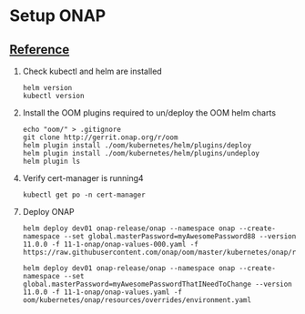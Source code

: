 # Setup ONAP

## [Reference](https://docs.onap.org/projects/onap-oom/en/latest/sections/guides/infra_guides/oom_base_config_setup.html#oom-base-setup-guide)

1. Check kubectl and helm are installed
   ```
   helm version
   kubectl version
   ```

2. Install the OOM plugins required to un/deploy the OOM helm charts
   ```
   echo "oom/" > .gitignore
   git clone http://gerrit.onap.org/r/oom
   helm plugin install ./oom/kubernetes/helm/plugins/deploy
   helm plugin install ./oom/kubernetes/helm/plugins/undeploy
   helm plugin ls
   ```

<!-- 3. Install the Strimzi Kafka Operator
   ```
   helm repo add strimzi https://strimzi.io/charts/
   helm install strimzi-kafka-operator strimzi/strimzi-kafka-operator --namespace strimzi-system --version 0.35.0 --set watchAnyNamespace=true --create-namespace
   kubectl apply -f https://github.com/strimzi/strimzi-kafka-operator/releases/download/0.35.0/strimzi-crds-0.35.0.yaml --namespace strimzi-system 
   helm install strimzi-kafka-operator strimzi/strimzi-kafka-operator --namespace strimzi-system --version 0.35.0 --set watchAnyNamespace=true --create-namespace
   kubectl get po -n strimzi-system
   ``` -->


4. Verify cert-manager is running4
   ```
   kubectl get po -n cert-manager
   ```

<!-- 5. Install Prometheus Stack
   ```
   helm repo add prometheus-community https://prometheus-community.github.io/helm-charts && helm repo update
   helm install prometheus prometheus-community/kube-prometheus-stack --namespace=prometheus --create-namespace --version=35.6.2
   ```

6. Deploy Kafka Cluster
   ```
   kubectl apply -f 11-1-onap/kafka-cluster-ephemeral-single.yaml --namespace strimzi-system 
   ``` -->


7. Deploy ONAP
   ```
   helm deploy dev01 onap-release/onap --namespace onap --create-namespace --set global.masterPassword=myAwesomePassword88 --version 11.0.0 -f 11-1-onap/onap-values-000.yaml -f https://raw.githubusercontent.com/onap/oom/master/kubernetes/onap/resources/overrides/environment.yaml
   
   helm deploy dev01 onap-release/onap --namespace onap --create-namespace --set global.masterPassword=myAwesomePasswordThatINeedToChange --version 11.0.0 -f 11-1-onap/onap-values.yaml -f oom/kubernetes/onap/resources/overrides/environment.yaml
   ```
